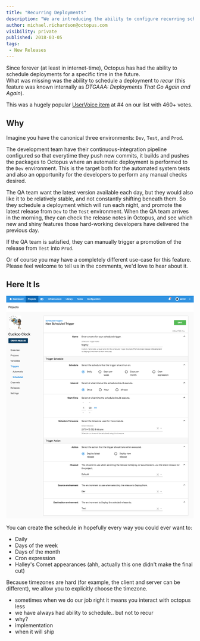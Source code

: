 ```yaml
---
title: "Recurring Deployments"
description: "We are introducing the ability to configure recurring scheduled deployments."
author: michael.richardson@octopus.com
visibility: private
published: 2018-03-05
tags:
 - New Releases
---
```


Since forever (at least in internet-time), Octopus has had the ability to schedule deployments for a specific time in the future.   
What was missing was the ability to schedule a deployment to _recur_ (this feature was known internally as _DTGAAA: Deployments That Go Again and Again_).  

This was a hugely popular [UserVoice item](https://octopusdeploy.uservoice.com/forums/170787-general/suggestions/6599104-recurring-scheduled-deployments) at #4 on our list with 460+ votes. 

## Why

Imagine you have the canonical three environments: `Dev`, `Test`, and `Prod`.

The development team have their continuous-integration pipeline configured so that everytime they push new commits, it builds and pushes the packages to Octopus where an automatic deployment is performed to the `Dev` environment.  This is the target both for the automated system tests and also an opportunity for the developers to perform any manual checks desired. 

The QA team want the latest version available each day, but they would also like it to be relatively stable, and not constantly shifting beneath them.  So they schedule a deployment which will run each night, and promote the latest release from `Dev` to the `Test` environment.  When the QA team arrives in the morning, they can check the release notes in Octopus, and see which new and shiny features those hard-working developers have delivered the previous day.  

If the QA team is satisfied, they can manually trigger a promotion of the release from `Test` into `Prod`. 

Or of course you may have a completely different use-case for this feature.  Please feel welcome to tell us in the comments, we'd love to hear about it.

## Here It Is 

![Configuring Recurring Deployment](recurring-nightly-deployment.png)

You can create the schedule in hopefully every way you could ever want to: 

- Daily
- Days of the week
- Days of the month
- Cron expression 
- Halley's Comet appearances (ahh, actually this one didn't make the final cut)

Because timezones are hard (for example, the client and server can be different), we allow you to explicitly choose the timezone.  


- sometimes when we do our job right it means you interact with octopus less
- we have always had ability to schedule.. but not to recur
- why?
- implementation
- when it will ship
